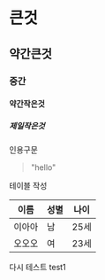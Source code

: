 # 큰것
## 약간큰것
### 중간
#### 약간작은것
##### 제일작은것


인용구문
>"hello"

테이블 작성

이름|성별|나이
---|---|---|
이아아|남|25세
오오오|여|23세





다시 테스트 test1





